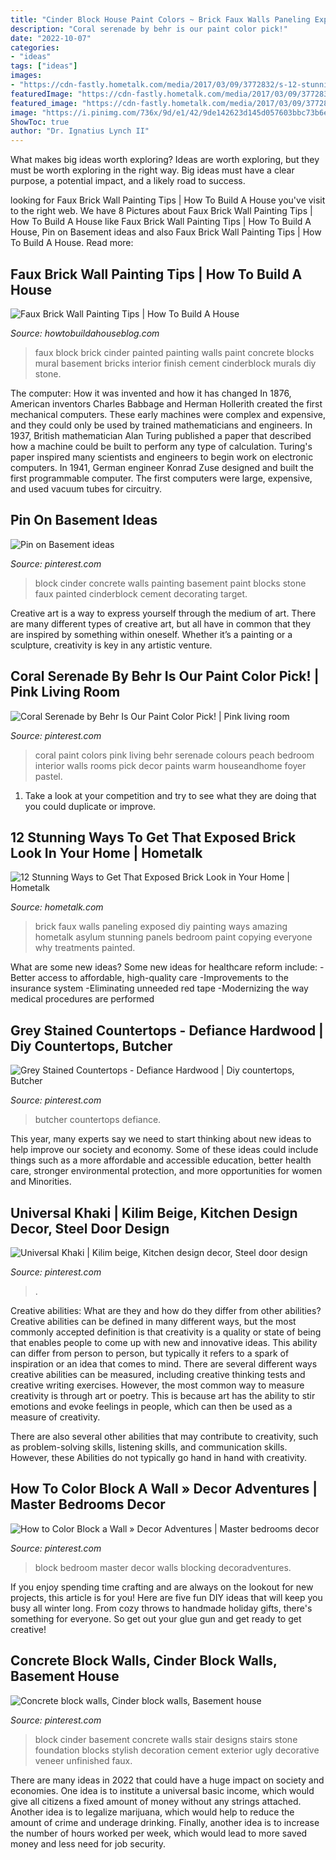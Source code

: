 ```yaml
---
title: "Cinder Block House Paint Colors ~ Brick Faux Walls Paneling Exposed Diy Painting Ways Amazing Hometalk Asylum Stunning Panels Bedroom Paint Copying Everyone Why Treatments Painted"
description: "Coral serenade by behr is our paint color pick!"
date: "2022-10-07"
categories:
- "ideas"
tags: ["ideas"]
images:
- "https://cdn-fastly.hometalk.com/media/2017/03/09/3772832/s-12-stunning-ways-to-get-that-exposed-brick-look-in-your-home.jpg?size=1600x1000&amp;nocrop=1"
featuredImage: "https://cdn-fastly.hometalk.com/media/2017/03/09/3772832/s-12-stunning-ways-to-get-that-exposed-brick-look-in-your-home.jpg?size=1600x1000&amp;nocrop=1"
featured_image: "https://cdn-fastly.hometalk.com/media/2017/03/09/3772832/s-12-stunning-ways-to-get-that-exposed-brick-look-in-your-home.jpg?size=1600x1000&amp;nocrop=1"
image: "https://i.pinimg.com/736x/9d/e1/42/9de142623d145d057603bbc73b6e9f83--basement-stairs-basement-ideas.jpg"
ShowToc: true
author: "Dr. Ignatius Lynch II"
---
```



What makes big ideas worth exploring?
Ideas are worth exploring, but they must be worth exploring in the right way. Big ideas must have a clear purpose, a potential impact, and a likely road to success.

	

		
looking for Faux Brick Wall Painting Tips | How To Build A House you've visit to the right web. We have 8 Pictures about Faux Brick Wall Painting Tips | How To Build A House like Faux Brick Wall Painting Tips | How To Build A House, Pin on Basement ideas and also Faux Brick Wall Painting Tips | How To Build A House. Read more:
		
    
## Faux Brick Wall Painting Tips | How To Build A House

<img loading=lazy src="https://www.howtobuildahouseblog.com/wp-content/uploads/2011/09/faux-brick-wall-mural.jpeg" onerror="this.onerror=null;this.src='https://tse3.mm.bing.net/th?id=OIP.PxB5KiHHS5TVywMjMx9a5gHaJ4&amp;pid=15.1';" alt="Faux Brick Wall Painting Tips | How To Build A House">

_Source: howtobuildahouseblog.com_

>faux block brick cinder painted painting walls paint concrete blocks mural basement bricks interior finish cement cinderblock murals diy stone. 

	

The computer: How it was invented and how it has changed
In 1876, American inventors Charles Babbage and Herman Hollerith created the first mechanical computers. These early machines were complex and expensive, and they could only be used by trained mathematicians and engineers. In 1937, British mathematician Alan Turing published a paper that described how a machine could be built to perform any type of calculation. Turing's paper inspired many scientists and engineers to begin work on electronic computers. In 1941, German engineer Konrad Zuse designed and built the first programmable computer. The first computers were large, expensive, and used vacuum tubes for circuitry.

    
## Pin On Basement Ideas

<img loading=lazy src="https://i.pinimg.com/736x/80/63/1c/80631c59be4a8e2ecaf02ca22bb3fca5--concrete-block-walls-concrete-stone.jpg" onerror="this.onerror=null;this.src='https://tse4.mm.bing.net/th?id=OIP.nPLHgcTpshoDuiaFoXmLeQHaEK&amp;pid=15.1';" alt="Pin on Basement ideas">

_Source: pinterest.com_

>block cinder concrete walls painting basement paint blocks stone faux painted cinderblock cement decorating target. 

	

Creative art is a way to express yourself through the medium of art. There are many different types of creative art, but all have in common that they are inspired by something within oneself. Whether it’s a painting or a sculpture, creativity is key in any artistic venture.

    
## Coral Serenade By Behr Is Our Paint Color Pick! | Pink Living Room

<img loading=lazy src="https://i.pinimg.com/736x/e3/b3/65/e3b365bb3f39dc7d8060ead57173b3c8--pink-living-rooms-red-rooms.jpg" onerror="this.onerror=null;this.src='https://tse4.mm.bing.net/th?id=OIP.VF_VjFb1xs8LfQN1XhoSMgDhEU&amp;pid=15.1';" alt="Coral Serenade by Behr Is Our Paint Color Pick! | Pink living room">

_Source: pinterest.com_

>coral paint colors pink living behr serenade colours peach bedroom interior walls rooms pick decor paints warm houseandhome foyer pastel. 

	

1. Take a look at your competition and try to see what they are doing that you could duplicate or improve.

    
## 12 Stunning Ways To Get That Exposed Brick Look In Your Home | Hometalk

<img loading=lazy src="https://cdn-fastly.hometalk.com/media/2017/03/09/3772832/s-12-stunning-ways-to-get-that-exposed-brick-look-in-your-home.jpg?size=1600x1000&amp;nocrop=1" onerror="this.onerror=null;this.src='https://tse2.mm.bing.net/th?id=OIP.2yF2PkTZTzY4ZBbp3R-zsAHaKw&amp;pid=15.1';" alt="12 Stunning Ways to Get That Exposed Brick Look in Your Home | Hometalk">

_Source: hometalk.com_

>brick faux walls paneling exposed diy painting ways amazing hometalk asylum stunning panels bedroom paint copying everyone why treatments painted. 

	

What are some new ideas?
Some new ideas for healthcare reform include: 
-Better access to affordable, high-quality care 
-Improvements to the insurance system 
-Eliminating unneeded red tape 
-Modernizing the way medical procedures are performed

    
## Grey Stained Countertops - Defiance Hardwood | Diy Countertops, Butcher

<img loading=lazy src="https://i.pinimg.com/736x/16/8c/70/168c7028967d990cec4cc5d0e2ac2147--kitchen-islands-countertops.jpg" onerror="this.onerror=null;this.src='https://tse3.mm.bing.net/th?id=OIP.dTNCYTkZDBqSWbJM8PK8MwHaHa&amp;pid=15.1';" alt="Grey Stained Countertops - Defiance Hardwood | Diy countertops, Butcher">

_Source: pinterest.com_

>butcher countertops defiance. 

	

This year, many experts say we need to start thinking about new ideas to help improve our society and economy. Some of these ideas could include things such as a more affordable and accessible education, better health care, stronger environmental protection, and more opportunities for women and Minorities.

    
## Universal Khaki | Kilim Beige, Kitchen Design Decor, Steel Door Design

<img loading=lazy src="https://i.pinimg.com/736x/05/75/75/05757515f40645a35a3fdff2c873cde6.jpg" onerror="this.onerror=null;this.src='https://tse2.mm.bing.net/th?id=OIP.2o3DHwlKW6-Y7QJdQRttYQHaLU&amp;pid=15.1';" alt="Universal Khaki | Kilim beige, Kitchen design decor, Steel door design">

_Source: pinterest.com_

>. 

	

Creative abilities: What are they and how do they differ from other abilities?
Creative abilities can be defined in many different ways, but the most commonly accepted definition is that creativity is a quality or state of being that enables people to come up with new and innovative ideas. This ability can differ from person to person, but typically it refers to a spark of inspiration or an idea that comes to mind.
There are several different ways creative abilities can be measured, including creative thinking tests and creative writing exercises. However, the most common way to measure creativity is through art or poetry. This is because art has the ability to stir emotions and evoke feelings in people, which can then be used as a measure of creativity.

There are also several other abilities that may contribute to creativity, such as problem-solving skills, listening skills, and communication skills. However, these Abilities do not typically go hand in hand with creativity.

    
## How To Color Block A Wall » Decor Adventures | Master Bedrooms Decor

<img loading=lazy src="https://i.pinimg.com/originals/92/9d/52/929d523dfe26b2692fac845999419d56.jpg" onerror="this.onerror=null;this.src='https://tse1.mm.bing.net/th?id=OIP.XJ1m5nHPdqHSYYOCOWSnUwHaJ3&amp;pid=15.1';" alt="How to Color Block a Wall » Decor Adventures | Master bedrooms decor">

_Source: pinterest.com_

>block bedroom master decor walls blocking decoradventures. 

	

If you enjoy spending time crafting and are always on the lookout for new projects, this article is for you! Here are five fun DIY ideas that will keep you busy all winter long. From cozy throws to handmade holiday gifts, there's something for everyone. So get out your glue gun and get ready to get creative!

    
## Concrete Block Walls, Cinder Block Walls, Basement House

<img loading=lazy src="https://i.pinimg.com/736x/9d/e1/42/9de142623d145d057603bbc73b6e9f83--basement-stairs-basement-ideas.jpg" onerror="this.onerror=null;this.src='https://tse2.mm.bing.net/th?id=OIP.Olr7zjcj9NZxQ16kafYODwHaJ3&amp;pid=15.1';" alt="Concrete block walls, Cinder block walls, Basement house">

_Source: pinterest.com_

>block cinder basement concrete walls stair designs stairs stone foundation blocks stylish decoration cement exterior ugly decorative veneer unfinished faux. 

	

There are many ideas in 2022 that could have a huge impact on society and economies. One idea is to institute a universal basic income, which would give all citizens a fixed amount of money without any strings attached. Another idea is to legalize marijuana, which would help to reduce the amount of crime and underage drinking. Finally, another idea is to increase the number of hours worked per week, which would lead to more saved money and less need for job security.

